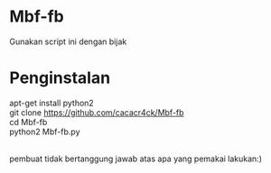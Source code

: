 # Mbf-fb
Gunakan script ini dengan bijak
# Penginstalan
apt-get install python2
<br>git clone https://github.com/cacacr4ck/Mbf-fb
<br>cd Mbf-fb
<br>python2 Mbf-fb.py

<br>pembuat tidak bertanggung jawab atas apa yang pemakai lakukan:)
